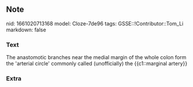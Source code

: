 ## Note
nid: 1661020713168
model: Cloze-7de96
tags: GSSE::!Contributor::Tom_Li
markdown: false

### Text
<div>
  The anastomotic branches near the medial margin of the whole
  colon form the 'arterial circle' commonly called (unofficially)
  the {{c1::marginal artery}}
</div>

### Extra

